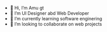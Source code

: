- 👋 Hi, I’m Amu gt
- 👀 I’m UI Designer abd Web Developer
- 🌱 I’m currently learning software enginering
- 💞️ I’m looking to collaborate on web projects



